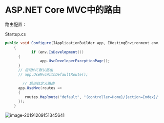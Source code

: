 # ASP.NET Core MVC中的路由

路由配置：

Startup.cs

```c#
public void Configure(IApplicationBuilder app, IHostingEnvironment env,ILogger<Startup> logger)
	{
			if (env.IsDevelopment())
      {
				app.UseDeveloperExceptionPage();
      }
      // 启动MVC默认路由
      // app.UseMvcWithDefaultRoute();

     	// 启动自定义路由
      app.UseMvc(routes =>
      {
         routes.MapRoute("default", "{controller=Home}/{action=Index}/{id?}");
      });    
	}
```

![image-20191209151345641](https://md-1304276643.cos.ap-beijing.myqcloud.com//PicGo/image-20191209151345641.png)